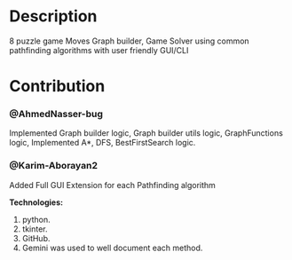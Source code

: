 # Description
8 puzzle game Moves Graph builder, Game Solver using common pathfinding algorithms with user friendly GUI/CLI

# Contribution
### @AhmedNasser-bug
Implemented Graph builder logic, Graph builder utils logic, GraphFunctions logic, Implemented A*, DFS, BestFirstSearch logic.
### @Karim-Aborayan2
Added Full GUI Extension for each Pathfinding algorithm

**Technologies:** 
1. python.
2. tkinter.
3. GitHub.
4. Gemini was used to well document each method.
